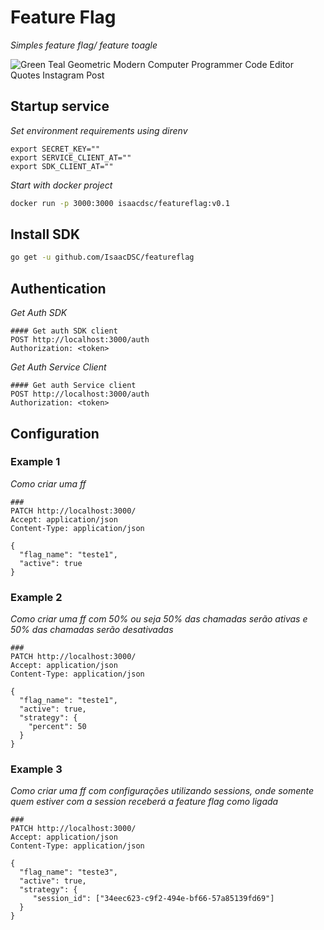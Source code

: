 # Feature Flag

*Simples feature flag/ feature toagle*

![Green Teal Geometric Modern Computer Programmer Code Editor Quotes Instagram Post](https://github.com/IsaacDSC/featureflag/assets/56350331/eeb6227d-5a70-4a00-af21-e43368453c60)

## Startup service

*Set environment requirements using direnv*

```
export SECRET_KEY=""
export SERVICE_CLIENT_AT=""
export SDK_CLIENT_AT=""
```

*Start with docker project*
```sh
docker run -p 3000:3000 isaacdsc/featureflag:v0.1
```

## Install SDK

```sh
go get -u github.com/IsaacDSC/featureflag
```

## Authentication

*Get Auth SDK*

```
#### Get auth SDK client
POST http://localhost:3000/auth
Authorization: <token>
```

*Get Auth Service Client*

```
#### Get auth Service client
POST http://localhost:3000/auth
Authorization: <token>
```

## Configuration

### Example 1

*Como criar uma ff*

```
###
PATCH http://localhost:3000/
Accept: application/json
Content-Type: application/json

{
  "flag_name": "teste1",
  "active": true
}
```

### Example 2

*Como criar uma ff com 50% ou seja 50% das chamadas serão ativas e 50% das chamadas serão desativadas*

```
###
PATCH http://localhost:3000/
Accept: application/json
Content-Type: application/json

{
  "flag_name": "teste1",
  "active": true,
  "strategy": {
    "percent": 50
  }
}
```

### Example 3

*Como criar uma ff com configurações utilizando sessions, onde somente quem estiver com a session receberá a feature
flag como ligada*

```
###
PATCH http://localhost:3000/
Accept: application/json
Content-Type: application/json

{
  "flag_name": "teste3",
  "active": true,
  "strategy": {
     "session_id": ["34eec623-c9f2-494e-bf66-57a85139fd69"]
  }
}
```